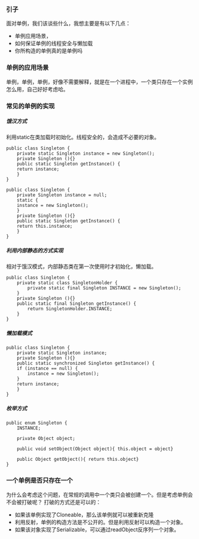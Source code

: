 ### 引子
面对单例，我们该谈些什么，我想主要是有以下几点：  

* 单例应用场景，
* 如何保证单例的线程安全与懒加载 
* 你所构造的单例真的是单例吗  

### 单例的应用场景
单例，单例，单例，好像不需要解释，就是在一个进程中，一个类只存在一个实例
怎么用，自己好好考虑哈。  

### 常见的单例的实现

##### 饿汉方式  
利用static在类加载时初始化。线程安全的，会造成不必要的对象。

```  
public class Singleton {  
    private static Singleton instance = new Singleton();  
    private Singleton (){}  
    public static Singleton getInstance() {  
    return instance;  
    }  
}    

public class Singleton {  
    private Singleton instance = null;  
    static {  
    instance = new Singleton();  
    }  
    private Singleton (){}  
    public static Singleton getInstance() {  
    return this.instance;  
    }  
}    
```
##### 利用内部静态的方式实现
相对于饿汉模式，内部静态类在第一次使用时才初始化，懒加载。

```    
public class Singleton {  
    private static class SingletonHolder {  
        private static final Singleton INSTANCE = new Singleton();  
    }  
    private Singleton (){}  
    public static final Singleton getInstance() {  
        return SingletonHolder.INSTANCE;  
    }  
} 
```

##### 懒加载模式
```  
public class Singleton {  
    private static Singleton instance;  
    private Singleton (){}  
    public static synchronized Singleton getInstance() {  
    if (instance == null) {  
        instance = new Singleton();  
    }  
    return instance;  
    }  
} 
```  

##### 枚举方式
```  
public enum Singleton {  
    INSTANCE;  
    
    private Object object;

    public void setObject(Object object){ this.object = object}

    public Object getObject(){ return this.object}
}    
```

### 一个单例是否只存在一个

为什么会考虑这个问题，在常规的调用中一个类只会被创建一个。但是考虑单例会不会被打破呢？
打破的方式还是可以的：
* 如果该单例实现了Cloneable，那么该单例就可以被重新克隆
* 利用反射，单例的构造方法是不公开的。但是利用反射可以构造一个对象。
* 如果该对象实现了Serializable，可以通过readObject反序列一个对象。



